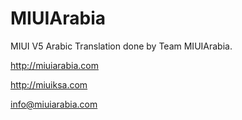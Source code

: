 MIUIArabia
==========

MIUI V5 Arabic Translation done by Team MIUIArabia.

http://miuiarabia.com

http://miuiksa.com

info@miuiarabia.com
